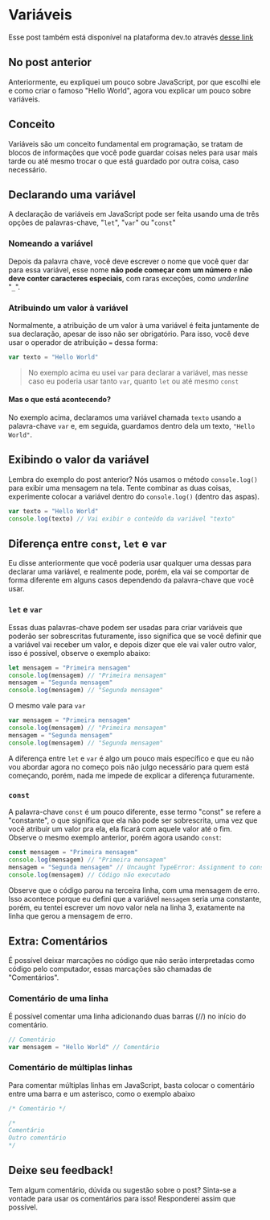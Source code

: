 # Variáveis

Esse post também está disponível na plataforma dev.to através [desse link](https://dev.to/joaopedrov0/2-variaveis-entendendo-o-javascript-3oc1)



## No post anterior
Anteriormente, eu expliquei um pouco sobre JavaScript, por que escolhi ele e como criar o famoso "Hello World", agora vou explicar um pouco sobre variáveis.

## Conceito
Variáveis são um conceito fundamental em programação, se tratam de blocos de informações que você pode guardar coisas neles para usar mais tarde ou até mesmo trocar o que está guardado por outra coisa, caso necessário.

## Declarando uma variável
A declaração de variáveis em JavaScript pode ser feita usando uma de três opções de palavras-chave, "`let`", "`var`" ou "`const`"

### Nomeando a variável
Depois da palavra chave, você deve escrever o nome que você quer dar para essa variável, esse nome **não pode começar com um número** e **não deve conter caracteres especiais**, com raras exceções, como _underline_ "`_`".

### Atribuindo um valor à variável
Normalmente, a atribuição de um valor à uma variável é feita juntamente de sua declaração, apesar de isso não ser obrigatório.
Para isso, você deve usar o operador de atribuição `=` dessa forma:

```javascript
var texto = "Hello World"
```

> No exemplo acima eu usei `var` para declarar a variável, mas nesse caso eu poderia usar tanto `var`, quanto `let` ou até mesmo `const`

#### Mas o que está acontecendo?
No exemplo acima, declaramos uma variável chamada `texto` usando a palavra-chave `var` e, em seguida, guardamos dentro dela um texto, `"Hello World"`.

## Exibindo o valor da variável
Lembra do exemplo do post anterior? Nós usamos o método `console.log()` para exibir uma mensagem na tela.
Tente combinar as duas coisas, experimente colocar a variável dentro do `console.log()` (dentro das aspas).

```javascript
var texto = "Hello World"
console.log(texto) // Vai exibir o conteúdo da variável "texto"
```

## Diferença entre `const`, `let` e `var`
Eu disse anteriormente que você poderia usar qualquer uma dessas para declarar uma variável, e realmente pode, porém, ela vai se comportar de forma diferente em alguns casos dependendo da palavra-chave que você usar.

### `let` e `var`
Essas duas palavras-chave podem ser usadas para criar variáveis que poderão ser sobrescritas futuramente, isso significa que se você definir que a variável vai receber um valor, e depois dizer que ele vai valer outro valor, isso é possível, observe o exemplo abaixo:
```javascript
let mensagem = "Primeira mensagem"
console.log(mensagem) // "Primeira mensagem"
mensagem = "Segunda mensagem"
console.log(mensagem) // "Segunda mensagem"
```
O mesmo vale para `var`
```javascript
var mensagem = "Primeira mensagem"
console.log(mensagem) // "Primeira mensagem"
mensagem = "Segunda mensagem"
console.log(mensagem) // "Segunda mensagem"
```
A diferença entre `let` e `var` é algo um pouco mais específico e que eu não vou abordar agora no começo pois não julgo necessário para quem está começando, porém, nada me impede de explicar a diferença futuramente.

### `const`
A palavra-chave `const` é um pouco diferente, esse termo "const" se refere a "constante", o que significa que ela não pode ser sobrescrita, uma vez que você atribuir um valor pra ela, ela ficará com aquele valor até o fim.
Observe o mesmo exemplo anterior, porém agora usando `const`:
```javascript
const mensagem = "Primeira mensagem"
console.log(mensagem) // "Primeira mensagem"
mensagem = "Segunda mensagem" // Uncaught TypeError: Assignment to constant variable. 
console.log(mensagem) // Código não executado
```
Observe que o código parou na terceira linha, com uma mensagem de erro. Isso acontece porque eu defini que a variável `mensagem` seria uma constante, porém, eu tentei escrever um novo valor nela na linha 3, exatamente na linha que gerou a mensagem de erro.

## Extra: Comentários
É possível deixar marcações no código que não serão interpretadas como código pelo computador, essas marcações são chamadas de "Comentários".

### Comentário de uma linha
É possível comentar uma linha adicionando duas barras (//) no início do comentário.

```javascript
// Comentário
var mensagem = "Hello World" // Comentário
```

### Comentário de múltiplas linhas
Para comentar múltiplas linhas em JavaScript, basta colocar o comentário entre uma barra e um asterisco, como o exemplo abaixo

```javascript
/* Comentário */

/*
Comentário
Outro comentário
*/
```

## Deixe seu feedback!
Tem algum comentário, dúvida ou sugestão sobre o post? Sinta-se a vontade para usar os comentários para isso! Responderei assim que possível.